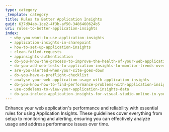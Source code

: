 ```yaml
---
type: category
_template: category
title: Rules to Better Application Insights
guid: 637d94ab-1ce2-4f3b-af50-3486460624b5
uri: rules-to-better-application-insights
index:
  - why-you-want-to-use-application-insights
  - application-insights-in-sharepoint
  - how-to-set-up-application-insights
  - clean-failed-requests
  - appinsights-authentication
  - do-you-know-the-process-to-improve-the-health-of-your-web-application
  - do-you-add-web-tests-to-application-insights-to-montior-trends-over-time
  - are-you-alerted-when-your-site-goes-down
  - do-you-have-a-preflight-checklist
  - analyse-your-web-application-usage-with-application-insights
  - do-you-know-how-to-find-performance-problems-with-application-insights
  - use-codelens-to-view-your-application-insights-data
  - do-you-include-application-insights-for-visual-studio-online-in-your-website
---
```


Enhance your web application's performance and reliability with essential rules for using Application Insights. These guidelines cover everything from setup to monitoring and alerting, ensuring you can effectively analyze usage and address performance issues over time.
